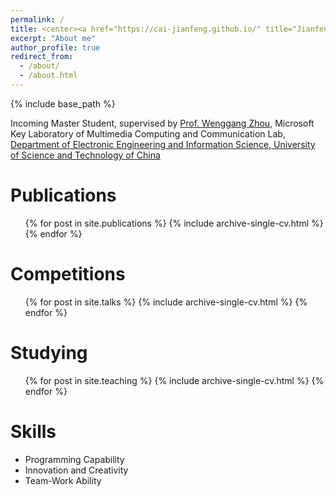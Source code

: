 ```yaml
---
permalink: /
title: <center><a href="https://cai-jianfeng.github.io/" title="Jianfeng Cai">Jianfeng Cai (蔡建峰)</a></center>
excerpt: "About me"
author_profile: true
redirect_from: 
  - /about/
  - /about.html
---
```


{% include base_path %}

Incoming Master Student, supervised by <a href="http://staff.ustc.edu.cn/~zhwg/index.html" title="Wenggang Zhou">Prof. Wenggang Zhou</a>,
Microsoft Key Laboratory of Multimedia Computing and Communication Lab, 
<a href="https://eeis.ustc.edu.cn/main.htm" title="eeis-ustc">Department of Electronic Engineering and Information Science, University of Science and Technology of China</a>

Publications
======
  <ul>{% for post in site.publications %}
    {% include archive-single-cv.html %}
  {% endfor %}</ul>

Competitions
======
  <ul>{% for post in site.talks %}
    {% include archive-single-cv.html %}
  {% endfor %}</ul>

Studying
======
  <ul>{% for post in site.teaching %}
    {% include archive-single-cv.html %}
  {% endfor %}</ul>

Skills
======
* Programming Capability
* Innovation and Creativity
* Team-Work Ability